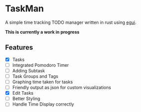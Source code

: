 # TaskMan
A simple time tracking TODO manager written in rust using [egui](https://github.com/emilk/egui).

**This is currently a work in progress**

## Features
- [x] Tasks
- [ ] Integrated Pomodoro Timer
- [ ] Adding Subtask
- [ ] Task Groups and Tags
- [ ] Graphing time taken for tasks
- [ ] Friendly output as json for custom visualizations
- [x] Edit Tasks
- [ ] Better Styling
- [ ] Handle Time Display correctly
